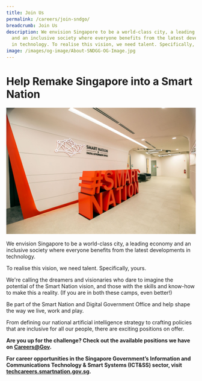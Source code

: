 ```yaml
---
title: Join Us
permalink: /careers/join-sndgo/
breadcrumb: Join Us
description: We envision Singapore to be a world-class city, a leading economy
  and an inclusive society where everyone benefits from the latest developments
  in technology. To realise this vision, we need talent. Specifically, yours.
image: /images/og-image/About-SNDGG-OG-Image.jpg
---
```

# Help Remake Singapore into a Smart Nation 
![Smart Nation and Digital Government Office](/images/abt-smart-nation/SNDGO_Office_01.jpg)

We envision Singapore to be a world-class city, a leading economy and an inclusive society where everyone benefits from the latest developments in technology.

To realise this vision, we need talent. Specifically, yours.

We're calling the dreamers and visionaries who dare to imagine the potential of the Smart Nation vision, and those with the skills and know-how to make this a reality. (If you are in both these camps, even better!)

Be part of the Smart Nation and Digital Government Office and help shape the way we live, work and play. 

From defining our national artificial intelligence strategy to crafting policies that are inclusive for all our people, there are exciting positions on offer. 

**Are you up for the challenge? Check out the available positions we have on <a href="https://www.careers.hrp.gov.sg/sap/bc/ui5_ui5/sap/ZGERCFA004/index.html?search-keyword=Smart%20Nation%20and%20Digital%20Government%20Office" target="_blank">Careers@Gov</a>.**

**For career opportunities in the Singapore Government’s Information and Communications Technology & Smart Systems (ICT&SS) sector, visit <a href="https://techcareers.smartnation.gov.sg/" target="_blank">techcareers.smartnation.gov.sg</a>.**